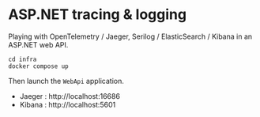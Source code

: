 # ASP.NET tracing & logging

Playing with OpenTelemetry / Jaeger, Serilog / ElasticSearch / Kibana in an ASP.NET web API.

```
cd infra
docker compose up
```

Then launch the `WebApi` application.

- Jaeger : http://localhost:16686
- Kibana : http://localhost:5601